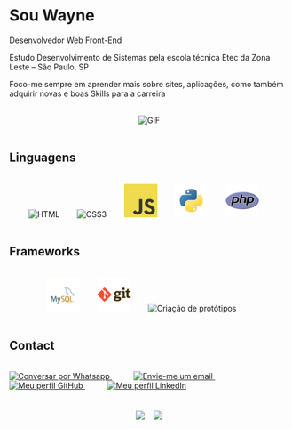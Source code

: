 # Sou  Wayne 

<div align=left>
  <p>Desenvolvedor Web Front-End </p>
  <p>Estudo Desenvolvimento de Sistemas pela escola técnica Etec da Zona Leste – São Paulo, SP </p>Foco-me sempre em aprender mais sobre sites, aplicações, como também adquirir novas e boas Skills para a carreira </p>
</div>
<br>

<div align=center>
    <img alt="GIF" src="https://github.com/abhisheknaiidu/abhisheknaiidu/blob/master/code.gif?raw=true" width="500" height="320" />
</div>
<br>

<h2>Linguagens</h2>
<br>

<div align=center>

  <img height="60" src="https://upload.wikimedia.org/wikipedia/commons/thumb/6/61/HTML5_logo_and_wordmark.svg/1200px-HTML5_logo_and_wordmark.svg.png" title="HTML">
  &nbsp;&nbsp;&nbsp;&nbsp;&nbsp;&nbsp;

  <img height="60" src="https://upload.wikimedia.org/wikipedia/commons/thumb/d/d5/CSS3_logo_and_wordmark.svg/1200px-CSS3_logo_and_wordmark.svg.png" title="CSS3">
  &nbsp;&nbsp;&nbsp;&nbsp;&nbsp;&nbsp;

  <img height="60" src="https://raw.githubusercontent.com/github/explore/80688e429a7d4ef2fca1e82350fe8e3517d3494d/topics/javascript/javascript.png" title="JavaScript">
  &nbsp;&nbsp;&nbsp;&nbsp;&nbsp;&nbsp;

  <img height="60" src="https://raw.githubusercontent.com/github/explore/80688e429a7d4ef2fca1e82350fe8e3517d3494d/topics/python/python.png" title="Python">
  &nbsp;&nbsp;&nbsp;&nbsp;&nbsp;&nbsp;

  <img height="60" src="https://raw.githubusercontent.com/github/explore/80688e429a7d4ef2fca1e82350fe8e3517d3494d/topics/php/php.png" title="php">
  &nbsp;&nbsp;&nbsp;&nbsp;

</div>
<br>

<h2>Frameworks</h2>
<br>

<div align=center>

  <img height="60" src="https://raw.githubusercontent.com/github/explore/80688e429a7d4ef2fca1e82350fe8e3517d3494d/topics/mysql/mysql.png" title="Banco de Dados My SQL">
  &nbsp;&nbsp;&nbsp;&nbsp;&nbsp;&nbsp;

  <img height="60" src="https://raw.githubusercontent.com/github/explore/80688e429a7d4ef2fca1e82350fe8e3517d3494d/topics/git/git.png" title="Versionamento com git">
  &nbsp;&nbsp;&nbsp;&nbsp;&nbsp;&nbsp;


  <img height="60" src="https://res-1.cloudinary.com/crunchbase-production/image/upload/c_lpad,h_256,w_256,f_auto,q_auto:eco/v1397183645/50bf4fee6f1194cbd5064a4342c4ab75.png" title="Criação de protótipos">
  &nbsp;&nbsp;&nbsp;&nbsp;&nbsp;&nbsp;

</div>
<br>

## Contact
<br>

<div align="left">
    <a href="https://api.whatsapp.com/send?phone=5511933986789&text=Prazer%2C%20meu%20nome%20%C3%A9%20Wayne%2C%20estudo%20desenvolvimento%20de%20sistemas%20na%20Etec%20ZL%20e%20sou%20Desenvolvedor%20Web.<br><br>Vamos%20conversar%3F">
        <img  src="https://i.imgur.com/YyLyMPi.png" height="30em" title="Conversar por Whatsapp">
    </a>
    &nbsp;&nbsp;&nbsp;&nbsp;&nbsp;&nbsp;&nbsp;&nbsp;&nbsp;
     <a href="mailto:dev.waynerocha@gmail.com">
        <img src="https://i.imgur.com/tLI3d6L.png" height="30em" title="Envie-me um email">
    </a>
    &nbsp;&nbsp;&nbsp;&nbsp;&nbsp;&nbsp;&nbsp;&nbsp;&nbsp;
    <a href="https://github.com/WayneRocha/">
        <img  src="https://i.imgur.com/LpVinhs.png" height="30em" title="Meu perfil GitHub">
    </a>   
    &nbsp;&nbsp;&nbsp;&nbsp;&nbsp;&nbsp;&nbsp;&nbsp;&nbsp;
    <a href="https://www.linkedin.com/in/wayne-andr%C3%A9-421004204/">
        <img src="https://i.imgur.com/HlqBmV8.png" height="30em" title="Meu perfil LinkedIn">
    </a>
</div>
<br>
<br>

<div align=center>
  <img src="https://github-readme-stats.vercel.app/api?username=WayneRocha&theme=dark&show_icons=true" align=center height=200em>
  &nbsp;&nbsp;

  <img src="https://github-readme-stats.vercel.app/api/top-langs/?username=waynerocha&theme=dark" align=center height=200em>
</div>

